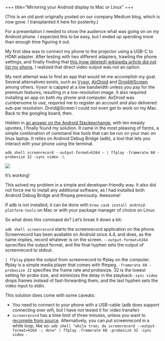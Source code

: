 +++
title="Mirroring your Android display to Mac or Linux"
+++

(This is an old post originally posted on our company Medium blog, which is now gone. I transplanted it here for posterity.)

For a presentation I needed to show the audience what was going on on my Android phone. I expected this to be easy, but I ended up spending more than enough time figuring it out.

My first idea was to connect my phone to the projector using a USB-C to HDMI adapter. After testing with two different adapters, trawling the phone settings, and finally finding that [this (now deleted) wikipedia article did not list my phone,](https://en.wikipedia.org/wiki/List_of_devices_with_video_output_over_USB-C#Smartphones) I realized that direct video output was not an option.

My next attempt was to find an app that would let me accomplish my goal. Several alternatives exists, such as [Vysor](https://www.vysor.io/), [AirDroid](https://www.airdroid.com/) and [Droid@Screen](http://droid-at-screen.org/) among others. Vysor is capped at a low bandwidth unless you pay for the premium features, resulting in a low-resolution image. It also required installing an app on both my phone and computer. AirDroid was cumbersome to use, required me to register an account and also delivered sub-par resolution. Droid@Screen I could not even get to work on my Mac. Back to the googling board, then.

Hidden in [an answer on the Android Stackexchange](https://android.stackexchange.com/a/154328/278658), with ten measly upvotes, I finally found my solution. It came in the most pleasing of forms, a simple combination of command line tools that can be run on your mac on linux laptop. It relies on Android Debug Bridge (adb), a tool that lets you interact with your phone using the terminal.

`adb shell screenrecord --output-format=h264 — | ffplay -framerate 60 -probesize 32 -sync video -\`

![](https://cdn-images-1.medium.com/max/800/1*nNpym802m5b1SOIlDob-uQ.gif)

It’s working!

This solved my problem in a simple and developer-friendly way. It also did not force me to install any additional software, as I had installed both Android Debug Bridge and ffmpeg previously. Awesome!

If adb is not installed, it can be done with `brew cask install android-platform-tools` on Mac or with your package manager of choice on Linux.

So what does this command do? Let’s break it down a bit:

`adb shell screenrecord` starts the screenrecord application on the phone. Screenrecord has been available on Android since 4.4, and does, as the name implies, record whatever is on the screen. `--output-format=h264` spcecifies the output format, and the final hyphen sets the output of screenrecord to stdout.

`| ffplay` pipes the output from screenrecord to ffplay on the computer. ffplay is a simple media player that comes with ffmpeg. `-framerate 60 -probesize 32` specifies the frame rate and probesize. 32 is the lowest setting for probe size, and minimizes the delay in the playback.`-sync video` drops frames instead of fast-forwarding them, and the last hyphen sets the video input to stdin.

This solution does come with some caveats:  


* You need to connect to your phone with a USB-cable (adb does support connecting over wifi, but I have not tested it for video transfer)
* `screenrecord` has a time limit of three minutes, unless you want to [recompile from source](https://stackoverflow.com/questions/21938948/how-to-increase-time-limit-of-adb-screen-record-of-android-kitkat/25834761#25834761). Alternatively, you can put screenrecord in a while loop, like so: `adb shell "while true; do screenrecord --output-format=h264 -; done" | ffplay -framerate 60 -probesize 32 -sync video -`

